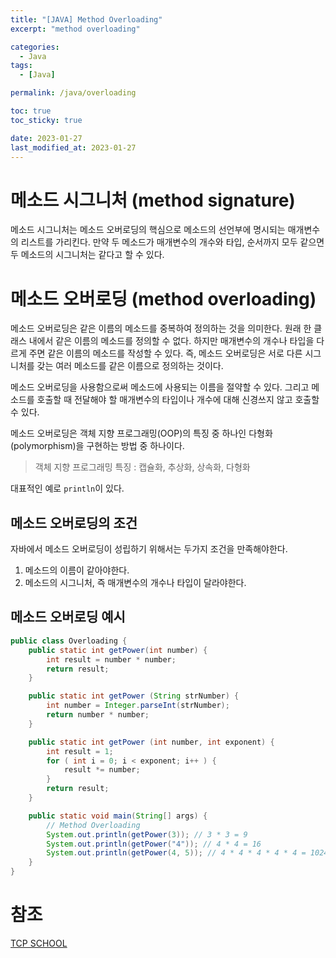 ```yaml
---
title: "[JAVA] Method Overloading"
excerpt: "method overloading"

categories:
  - Java
tags:
  - [Java]

permalink: /java/overloading

toc: true
toc_sticky: true

date: 2023-01-27
last_modified_at: 2023-01-27
---
```


# 메소드 시그니처 (method signature)

메소드 시그니처는 메소드 오버로딩의 핵심으로 메소드의 선언부에 명시되는 매개변수의 리스트를 가리킨다. 
만약 두 메소드가 매개변수의 개수와 타입, 순서까지 모두 같으면 두 메소드의 시그니처는 같다고 할 수 있다.

# 메소드 오버로딩 (method overloading)

메소드 오버로딩은 같은 이름의 메소드를 중복하여 정의하는 것을 의미한다. 원래 한 클래스 내에서 같은 이름의 메소드를 정의할 수 없다. 하지만 매개변수의 개수나 타입을 다르게 주면 같은 이름의 메소드를 작성할 수 있다.
즉, 메소드 오버로딩은 서로 다른 시그니처를 갖는 여러 메소드를 같은 이름으로 정의하는 것이다.

메소드 오버로딩을 사용함으로써 메소드에 사용되는 이름을 절약할 수 있다. 그리고 메소드를 호출할 때 전달해야 할 매개변수의 타입이나 개수에 대해 신경쓰지 않고 호출할 수 있다.

메소드 오버로딩은 객체 지향 프로그래밍(OOP)의 특징 중 하나인 다형화(polymorphism)을 구현하는 방법 중 하나이다.
> 객체 지향 프로그래밍 특징 : 캡슐화, 추상화, 상속화, 다형화

대표적인 예로 `println`이 있다.

## 메소드 오버로딩의 조건

자바에서 메소드 오버로딩이 성립하기 위해서는 두가지 조건을 만족해야한다.

1. 메소드의 이름이 같아야한다.
2. 메소드의 시그니처, 즉 매개변수의 개수나 타입이 달라야한다.

## 메소드 오버로딩 예시

```java
public class Overloading {
    public static int getPower(int number) {
        int result = number * number;
        return result;
    }

    public static int getPower (String strNumber) {
        int number = Integer.parseInt(strNumber);
        return number * number;
    }

    public static int getPower (int number, int exponent) {
        int result = 1;
        for ( int i = 0; i < exponent; i++ ) {
            result *= number;
        }
        return result;
    }

    public static void main(String[] args) {
        // Method Overloading
        System.out.println(getPower(3)); // 3 * 3 = 9
        System.out.println(getPower("4")); // 4 * 4 = 16
        System.out.println(getPower(4, 5)); // 4 * 4 * 4 * 4 * 4 = 1024
    }
}
```

# 참조

[TCP SCHOOL](http://www.tcpschool.com/java/java_usingMethod_overloading)